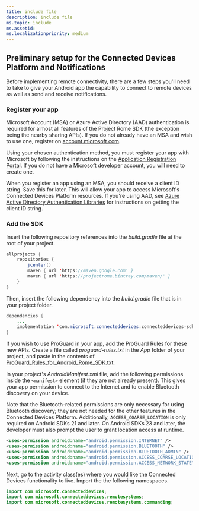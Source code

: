 ```yaml
---
title: include file
description: include file
ms.topic: include
ms.assetid: 
ms.localizationpriority: medium
---
```


## Preliminary setup for the Connected Devices Platform and Notifications

Before implementing remote connectivity, there are a few steps you'll need to take to give your Android app the capability to connect to remote devices as well as send and receive notifications.

### Register your app

Microsoft Account (MSA) or Azure Active Directory (AAD) authentication is required for almost all features of the Project Rome SDK (the exception being the nearby sharing APIs). If you do not already have an MSA and wish to use one, register on [account.microsoft.com](https://account.microsoft.com/account).

Using your chosen authentication method, you must register your app with Microsoft by following the instructions on the [Application Registration Portal](https://apps.dev.microsoft.com/). If you do not have a Microsoft developer account, you will need to create one.

When you register an app using an MSA, you should receive a client ID string. Save this for later. This will allow your app to access Microsoft's Connected Devices Platform resources. If you're using AAD, see [Azure Active Directory Authentication Libraries](https://docs.microsoft.com/azure/active-directory/develop/active-directory-authentication-libraries) for instructions on getting the client ID string.

### Add the SDK

Insert the following repository references into the *build.gradle* file at the root of your project.

```Java
allprojects {
    repositories {
        jcenter()
        maven { url 'https://maven.google.com' }
        maven { url 'https://projectrome.bintray.com/maven/' }
    }
}
```
Then, insert the following dependency into the _build.gradle_ file that is in your project folder.

```Java
dependencies { 
    ...
    implementation 'com.microsoft.connecteddevices:connecteddevices-sdk:0.11.0'
}
```

If you wish to use ProGuard in your app, add the ProGuard Rules for these new APIs. Create a file called *proguard-rules.txt* in the *App* folder of your project, and paste in the contents of [ProGuard_Rules_for_Android_Rome_SDK.txt](https://github.com/Microsoft/project-rome/blob/master/Android/ProGuard_Rules_for_Android_Rome_SDK.txt).

In your project's *AndroidManifest.xml* file, add the following permissions inside the `<manifest>` element (if they are not already present). This gives your app permission to connect to the Internet and to enable Bluetooth discovery on your device.

Note that the Bluetooth-related permissions are only necessary for using Bluetooth discovery; they are not needed for the other features in the Connected Devices Platform. Additionally, `ACCESS_COARSE_LOCATION` is only required on Android SDKs 21 and later. On Android SDKs 23 and later, the developer must also prompt the user to grant location access at runtime.


```xml
<uses-permission android:name="android.permission.INTERNET" />
<uses-permission android:name="android.permission.BLUETOOTH" />
<uses-permission android:name="android.permission.BLUETOOTH_ADMIN" />
<uses-permission android:name="android.permission.ACCESS_COARSE_LOCATION" />
<uses-permission android:name="android.permission.ACCESS_NETWORK_STATE" />
```

Next, go to the activity class(es) where you would like the Connected Devices functionality to live. Import the the following namespaces.

```java
import com.microsoft.connecteddevices;
import com.microsoft.connecteddevices.remotesystems;
import com.microsoft.connecteddevices.remotesystems.commanding;
```
